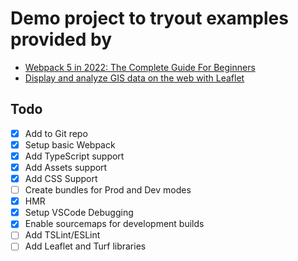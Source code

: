 # Demo project to tryout examples provided by 
- [Webpack 5 in 2022: The Complete Guide For Beginners](https://www.udemy.com/course/webpack-from-beginner-to-advanced/learn/lecture/34709012#overview)
- [Display and analyze GIS data on the web with Leaflet](https://www.udemy.com/course/display-and-analyze-gis-data-on-the-web/learn/lecture/7273050?start=15#overview) 

## Todo
- [x] Add to Git repo
- [x] Setup basic Webpack
- [x] Add TypeScript support
- [x] Add Assets support
- [x] Add CSS Support
- [ ] Create  bundles for Prod and Dev modes
- [x] HMR
- [x] Setup VSCode Debugging
- [x] Enable sourcemaps for development builds
- [ ] Add TSLint/ESLint
- [ ] Add Leaflet and Turf libraries